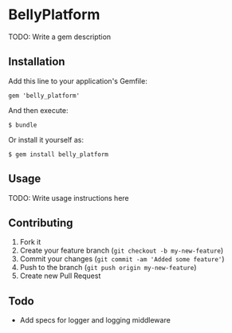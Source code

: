 # BellyPlatform

TODO: Write a gem description

## Installation

Add this line to your application's Gemfile:

    gem 'belly_platform'

And then execute:

    $ bundle

Or install it yourself as:

    $ gem install belly_platform

## Usage

TODO: Write usage instructions here

## Contributing

1. Fork it
2. Create your feature branch (`git checkout -b my-new-feature`)
3. Commit your changes (`git commit -am 'Added some feature'`)
4. Push to the branch (`git push origin my-new-feature`)
5. Create new Pull Request


## Todo

* Add specs for logger and logging middleware